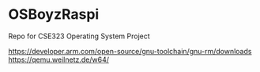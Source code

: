 # OSBoyzRaspi
Repo for CSE323 Operating System Project

https://developer.arm.com/open-source/gnu-toolchain/gnu-rm/downloads
https://qemu.weilnetz.de/w64/
